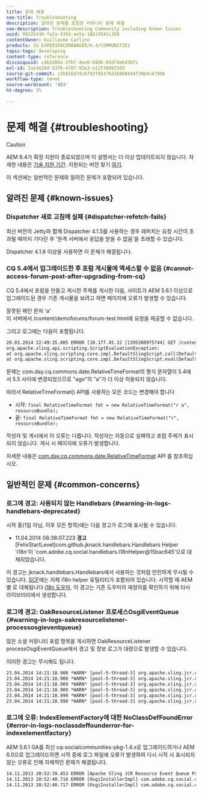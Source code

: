 ```yaml
---
title: 문제 해결
seo-title: Troubleshooting
description: 알려진 문제를 포함한 커뮤니티 문제 해결
seo-description: Troubleshooting Community including Known Issues
uuid: 99225430-fa2a-4393-ae5a-18b19541c358
contentOwner: Guillaume Carlino
products: SG_EXPERIENCEMANAGER/6.4/COMMUNITIES
topic-tags: developing
content-type: reference
discoiquuid: cdb2d80a-2fbf-4ee6-b89b-b5d74e6d3bfc
exl-id: 1a1de20d-53f6-4787-92e3-e12f30d925d3
source-git-commit: c5b816d74c6f02f85476d16868844f39b4c47996
workflow-type: tm+mt
source-wordcount: '403'
ht-degree: 3%

---
```


# 문제 해결 {#troubleshooting}

>[!CAUTION]
>
>AEM 6.4가 확장 지원이 종료되었으며 이 설명서는 더 이상 업데이트되지 않습니다. 자세한 내용은 [기술 지원 기간](https://helpx.adobe.com/kr/support/programs/eol-matrix.html). 지원되는 버전 찾기 [여기](https://experienceleague.adobe.com/docs/).

이 섹션에는 일반적인 문제와 알려진 문제가 포함되어 있습니다.

## 알려진 문제 {#known-issues}

### Dispatcher 새로 고침에 실패 {#dispatcher-refetch-fails}

최신 버전의 Jetty와 함께 Dispatcher 4.1.5를 사용하는 경우 레퍼치는 요청 시간이 초과될 때까지 기다린 후 &#39;원격 서버에서 응답을 받을 수 없음&#39;을 초래할 수 있습니다.

Dispatcher 4.1.6 이상을 사용하면 이 문제가 해결됩니다.

### CQ 5.4에서 업그레이드한 후 포럼 게시물에 액세스할 수 없음 {#cannot-access-forum-post-after-upgrading-from-cq}

CQ 5.4에서 포럼을 만들고 게시한 주제를 게시한 다음, 사이트가 AEM 5.6.1 이상으로 업그레이드된 경우 기존 게시물을 보려고 하면 페이지에 오류가 발생할 수 있습니다.

잘못된 패턴 문자 &#39;a&#39;\
이 서버에서 /content/demoforums/forum-test.html에 요청을 제공할 수 없습니다.

그리고 로그에는 다음이 포함됩니다.

```xml
20.03.2014 22:49:35.805 ERROR [10.177.45.32 [1395380975744] GET /content/demoforums/forum-test.html HTTP/1.1] com.day.cq.wcm.tags.IncludeTag Error while executing script content.jsp
org.apache.sling.api.scripting.ScriptEvaluationException: 
at org.apache.sling.scripting.core.impl.DefaultSlingScript.call(DefaultSlingScript.java:388)
at org.apache.sling.scripting.core.impl.DefaultSlingScript.eval(DefaultSlingScript.java:171)
```

문제는 com.day.cq.commons.date.RelativeTimeFormat의 형식 문자열이 5.4에서 5.5 사이에 변경되었으므로 &quot;ago&quot;의 &quot;a&quot;가 더 이상 허용되지 않습니다.

따라서 RelativeTimeFormat() API를 사용하는 모든 코드는 변경해야 합니다

* 시작: `final RelativeTimeFormat fmt = new RelativeTimeFormat("r a", resourceBundle);`
* 끝: `final RelativeTimeFormat fmt = new RelativeTimeFormat("r", resourceBundle);`

작성자 및 게시에서 이 오류는 다릅니다. 작성자는 자동으로 실패하고 포럼 주제가 표시되지 않습니다. 게시 시 페이지에 오류가 발생합니다.

자세한 내용은 [com.day.cq.commons.date.RelativeTimeFormat](https://helpx.adobe.com/experience-manager/6-5/sites/developing/using/reference-materials/javadoc/com/day/cq/commons/date/RelativeTimeFormat.html) API 를 참조하십시오.

## 일반적인 문제 {#common-concerns}

### 로그에 경고: 사용되지 않는 Handlebars {#warning-in-logs-handlebars-deprecated}

시작 중(1일 아님, 이후 모든 항목)에는 다음 경고가 로그에 표시될 수 있습니다.

* 11.04.2014 08:38:07.223 **경고** [FelixStartLevel]com.github.jknack.handlebars.Handlebars Helper &#39;i18n&#39;이 &#39;com.adobe.cq.social.handlebars.I18nHelper@15bac645&#39;으로 대체되었습니다.

이 경고는 jknack.handlebars.Handlebars에서 사용하는 것처럼 안전하게 무시될 수 있습니다. [SCF](scf.md#handlebarsjavascripttemplatinglanguage)에는 자체 i18n helper 유틸리티가 포함되어 있습니다. 시작할 때 AEM별 로 대체됩니다 [i18n 도우미](handlebars-helpers.md#i-n). 이 경고는 기존 도우미의 재정의를 확인하기 위해 타사 라이브러리에서 생성합니다.

### 로그에 경고: OakResourceListener 프로세스OsgiEventQueue {#warning-in-logs-oakresourcelistener-processosgieventqueue}

많은 소셜 커뮤니티 포럼 항목을 게시하면 OakResourceListener processOsgiEventQueue에서 경고 및 정보 로그가 대량으로 발생할 수 있습니다.

이러한 경고는 무시해도 됩니다.

```xml
23.04.2014 14:21:18.900 *WARN* [pool-5-thread-3] org.apache.sling.jcr.resource.internal.OakResourceListener processOsgiEventQueue: Resource at /var/search-collections/ugc-sc/_m.frq/jcr:content not found, which is not expected for an added or modified node
23.04.2014 14:21:18.908 *WARN* [pool-5-thread-3] org.apache.sling.jcr.resource.internal.OakResourceListener processOsgiEventQueue: Resource at /var/search-collections/ugc-sc/_m.prx/jcr:content not found, which is not expected for an added or modified node
23.04.2014 14:21:18.909 *WARN* [pool-5-thread-3] org.apache.sling.jcr.resource.internal.OakResourceListener processOsgiEventQueue: Resource at /var/replication/data/1f799fb4-0aeb-4660-aadb-705657f16048/67/67699ab5-9d57-4c79-a755-2727ba9e6452/jcr:content not found, which is not expected for an added or modified node
23.04.2014 14:21:18.909 *WARN* [pool-5-thread-3] org.apache.sling.jcr.resource.internal.OakResourceListener processOsgiEventQueue: Resource at /var/replication/data/1f799fb4-0aeb-4660-aadb-705657f16048/67/67699ab5-9d57-4c79-a755-2727ba9e6452/jcr:content not found, which is not expected for an added or modified node
23.04.2014 14:21:18.990 *WARN* [pool-5-thread-3] org.apache.sling.jcr.resource.internal.OakResourceListener processOsgiEventQueue: Resource at /var/replication/data/1f799fb4-0aeb-4660-aadb-705657f16048/b9/b91f1690-87e8-41d8-a78e-cd2259f837c8/jcr:content not found, which is not expected for an added or modified node
23.04.2014 14:21:18.990 *WARN* [pool-5-thread-3] org.apache.sling.jcr.resource.internal.OakResourceListener processOsgiEventQueue: Resource at /var/replication/data/1f799fb4-0aeb-4660-aadb-705657f16048/b9/b91f1690-87e8-41d8-a78e-cd2259f837c8/jcr:content not found, which is not expected for an added or modified node
```

### 로그에 오류: IndexElementFactory에 대한 NoClassDefFoundError {#error-in-logs-noclassdeffounderror-for-indexelementfactory}

AEM 5.6.1 GA를 최신 cq-socialcommunities-pkg-1.4.x로 업그레이드하거나 AEM 6.0으로 업그레이드하면 시작 중에 로그 파일에 오류가 발생하여 다시 시작 시 표시되지 않는 오류로 인해 자체적인 문제가 해결됩니다.

```xml
14.11.2013 20:52:39.453 ERROR [Apache Sling JCR Resource Event Queue Processor for path '/'] com.adobe.cq.social.storage.index.impl.IndexService Error occurred while processing event java.util.ConcurrentModificationException
14.11.2013 20:52:40.716 ERROR [OsgiInstallerImpl] com.adobe.cq.social.cq-social-commons [CommentListProvider] Error during instantiation of the implementation object (java.lang.NoClassDefFoundError: com/adobe/cq/social/storage/index/IndexElementFactory) java.lang.NoClassDefFoundError: com/adobe/cq/social/storage/index/IndexElementFactory
14.11.2013 20:52:40.717 ERROR [OsgiInstallerImpl] com.adobe.cq.social.cq-social-commons [CommentListProvider] Failed creating the component instance; see log for reason
```
